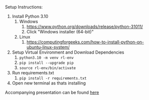 Setup Instructions:

1. Install Python 3.10 
   1. Windows
      1. https://www.python.org/downloads/release/python-31011/
      2. Click "Windows installer (64-bit)"
   2. Linux
      1. https://computingforgeeks.com/how-to-install-python-on-ubuntu-linux-system/
2. Setup Virtual Environment and Download Dependencies
   1. `python3.10 -m venv rl-env`
   2. `pip install --upgrade pip`
   3. `source rl-env/bin/activate`
3. Run requirements.txt
   1. `pip install -r requirements.txt`
4. Open new terminal as thats installing


Accompanying presentation can be found [here](https://docs.google.com/presentation/d/1Pz9cwJHwNNun38Ahy3hjroI8aI-R3mFZNqWQ8DmevWY/edit?usp=sharing)